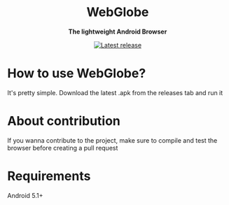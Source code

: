 <div align="center">
  
  # WebGlobe
  
  **The lightweight Android Browser**

[![Latest release](https://img.shields.io/static/v1?style=for-the-badge&message=Latest%20release&color=0092FF&logoColor=FFFFFF&label=)](https://github.com/DatEmage/WebGlobe/releases)
</div>

# How to use WebGlobe?
It's pretty simple. Download the latest .apk from the releases tab and run it

# About contribution
If you wanna contribute to the project, make sure to compile and test the browser before creating a pull request

# Requirements
Android 5.1+
